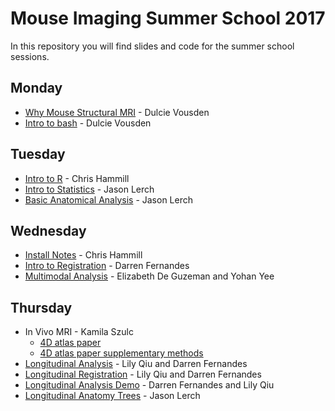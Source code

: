 # Mouse Imaging Summer School 2017

In this repository you will find slides and code for the
summer school sessions.

## Monday

- [Why Mouse Structural MRI](/summer_school2017/why_structural_MRI/why_structural_MRI_slides.html) - Dulcie Vousden
- [Intro to bash](/summer_school2017/intro_to_bash/intro_to_bash_slides20170821) - Dulcie Vousden

## Tuesday

- [Intro to R](/summer_school2017/intro_to_R/intro_to_r_slides20170816) - Chris Hammill
- [Intro to Statistics](/summer_school2017/intro_to_stats/basic-stats.html) - Jason Lerch
- [Basic Anatomical Analysis](/summer_school2017/basic_structural_analysis/intro-notebook.html) - Jason Lerch

## Wednesday

- [Install Notes](/summer_school2017/install_notes/install_notes) - Chris Hammill
- [Intro to Registration](/summer_school2017/intro_to_registration/MISSregistration.pdf) - Darren Fernandes
- [Multimodal Analysis](/summer_school2017/multimodal_analysis/multimodal_example.html) - Elizabeth De Guzeman and Yohan Yee 

## Thursday

- In Vivo MRI - Kamila Szulc
  * [4D atlas paper](/summer_school2017/in_vivo_MRI/16_4D_MEMRI_atlas_of_neonatal_FVB.pdf)
  * [4D atlas paper supplementary methods](/summer_school2017/in_vivo_MRI/4D_atlas_paper_methods.pdf)
- [Longitudinal Analysis](/summer_school2017/longitudinal_slides/MISS_Longitudinal_Analysis.pdf) - Lily Qiu and Darren Fernandes
- [Longitudinal Registration](/summer_school2017/longitudinal_slides/MISS_Longitudinal_Registration.pdf) - Lily Qiu and Darren Fernandes
- [Longitudinal Analysis Demo](https://github.com/Mouse-Imaging-Centre/summer_school2017/tree/master/longitudinal_analysis) - Darren Fernandes and Lily Qiu
- [Longitudinal Anatomy Trees](/summer_school2017/longitudinal_anatomy_trees/longitudinal_anatomy_trees.html) - Jason Lerch
